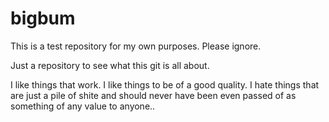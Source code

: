 # bigbum

This is a test repository for my own purposes. Please ignore.

Just a repository to see what this git is all about.

I like things that work. I like things to be of a good quality. I hate things that are just a pile of shite and should never have been even passed of as something of any value to anyone..


